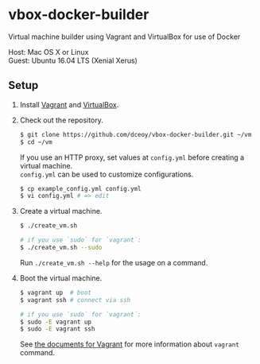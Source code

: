 vbox-docker-builder
===================

Virtual machine builder using Vagrant and VirtualBox for use of Docker

Host: Mac OS X or Linux  
Guest: Ubuntu 16.04 LTS (Xenial Xerus)

Setup
-----

1.  Install [Vagrant](https://www.vagrantup.com/) and [VirtualBox](https://www.virtualbox.org/).

2.  Check out the repository.

    ```sh
    $ git clone https://github.com/dceoy/vbox-docker-builder.git ~/vm
    $ cd ~/vm
    ```

    If you use an HTTP proxy, set values at `config.yml` before creating a virtual machine.  
    `config.yml` can be used to customize configurations.

    ```sh
    $ cp example_config.yml config.yml
    $ vi config.yml # => edit
    ```

3.  Create a virtual machine.

    ```sh
    $ ./create_vm.sh

    # if you use `sudo` for `vagrant`:
    $ ./create_vm.sh --sudo
    ```

    Run `./create_vm.sh --help` for the usage on a command.

4.  Boot the virtual machine.

    ```sh
    $ vagrant up  # boot
    $ vagrant ssh # connect via ssh

    # if you use `sudo` for `vagrant`:
    $ sudo -E vagrant up
    $ sudo -E vagrant ssh
    ```

    See [the documents for Vagrant](https://www.vagrantup.com/docs/cli/) for more information about `vagrant` command.
